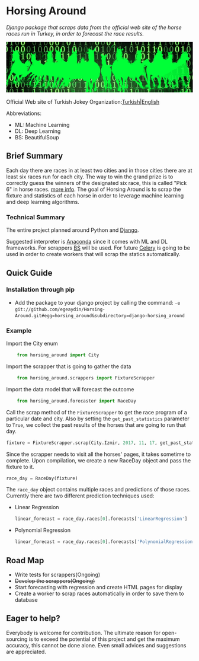 # Horsing Around
*Django package that scraps data from the official web site of the horse races run in Turkey, in order to forecast the 
race results.*

![alt text][banner]

Official Web site of Turkish Jokey Organization:[Turkish](http://www.tjk.org/)|[English](http://www.tjk.org/EN/YarisSever/YarisSever/Index)

Abbreviations:
* ML: Machine Learning
* DL: Deep Learning
* BS: BeautifulSoup

## Brief Summary
Each day there are races in at least two cities and in those cities there are at least six races run for each city. 
The way to win the grand prize is to correctly guess the winners of the designated six race, this is called "Pick 6" 
in horse races. [more info](https://en.wikipedia.org/wiki/Pick_6_(horse_racing)). The goal of Horsing Around is to 
scrap the fixture and statistics of each horse in order to leverage machine learning and deep learning algorithms. 

### Technical Summary
The entire project planned around Python and [Django](https://www.djangoproject.com). 

Suggested interpreter is [Anaconda](https://www.anaconda.com) since it comes with ML and DL frameworks. For scrappers
 [BS](https://www.crummy.com/software/BeautifulSoup/bs4/doc/) will be used. For future [Celery](http://www.celeryproject.org/) is going to be used in order to create workers that will scrap the statics automatically.

## Quick Guide
### Installation through pip
* Add the package to your django project by calling the command:
`-e git://github.com/egeaydin/Horsing-Around.git#egg=horsing_around&subdirectory=django-horsing_around`

### Example
Import the City enum
```python
    from horsing_around import City
```
Import the scrapper that is going to gather the data

```python
    from horsing_around.scrappers import FixtureScrapper
```
Import the data model that will forecast the outcome

```python
    from horsing_around.forecaster import RaceDay
```

Call the scrap method of the ```FixtureScrapper``` to get the race program of a particular date and city. Also by 
setting the ```get_past_statistics``` parameter to ```True```, we collect the past results of the horses that are going to run that day.

```python
fixture = FixtureScrapper.scrap(City.Izmir, 2017, 11, 17, get_past_statistics=True)

```

Since the scrapper needs to visit all the horses' pages, it takes sometime to complete. Upon compilation, we create a
 new RaceDay object and pass the fixture to it. 
```python
race_day = RaceDay(fixture)
```

The `race_day` object contains multiple races and predictions of those races. Currently there are two different 
prediction techniques used:

 * Linear Regression  
    ```python
    linear_forecast = race_day.races[0].forecasts['LinearRegression']
    ```
 * Polynomial Regression
    ```python
    linear_forecast = race_day.races[0].forecasts['PolynomialRegression']
    ```
 
## Road Map
* Write tests for scrappers(Ongoing)
* ~~Develop the scrappers(Ongoing)~~
* Start forecasting with regression and create HTML pages for display
* Create a worker to scrap races automatically in order to save them to database 

## Eager to help?
Everybody is welcome for contribution. The ultimate reason for open-sourcing is to exceed the potential of this 
project and get the maximum accuracy, this cannot be done alone. Even small advices and suggestions are appreciated.


[banner]: github/banner.jpg "Horsing Around Banner"
